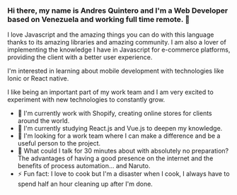### Hi there, my name is Andres Quintero and I'm a Web Developer based on Venezuela and working full time remote. 👋

I love Javascript and the amazing things you can do with this language thanks to its amazing libraries and amazing community. I am also a lover of implementing the knowledge I have in Javascript for e-commerce platforms, providing the client with a better user experience.

I'm interested in learning about mobile development with technologies like Ionic or React native.

I like being an important part of my work team and I am very excited to experiment with new technologies to constantly grow.

- 🔭 I'm currently work with Shopify, creating online stores for clients around the world.
- 🌱 I'm currently studying React.js and Vue.js to deepen my knowledge.
- 🤔 I'm looking for a work team where I can make a difference and be a useful person to the project.
- 💬 What could I talk for 30 minutes about with absolutely no preparation? The advantages of having a good presence on the internet and the benefits of process automation... and Naruto.
- ⚡ Fun fact: I love to cook but I'm a disaster when I cook, I always have to spend half an hour cleaning up after I'm done.
